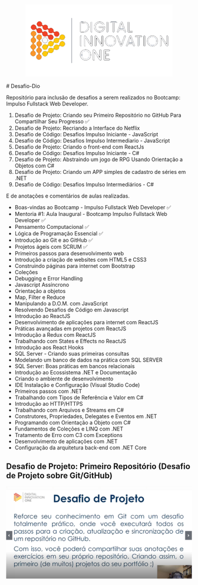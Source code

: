 <p align="center">
  <img width="400" src="src/imagens/diologo.png">
</p> 
# Desafio-Dio  

Repositório para inclusão de desafios a serem realizados no Bootcamp: Impulso Fullstack Web Developer.
1. Desafio de Projeto: Criando seu Primeiro Repositório no GitHub Para Compartilhar Seu Progresso :white_check_mark:
2. Desafio de Projeto: Recriando a Interface do Netflix
3. Desafio de Código: Desafios Impulso Iniciante - JavaScript
4. Desafio de Código: Desafios Impulso Intermediario - JavaScript
5. Desafio de Projeto: Criando o front-end com ReactJs
6. Desafio de Código: Desafios Impulso Iniciante - C#
7. Desafio de Projeto: Abstraindo um jogo de RPG Usando Orientação a Objetos com C#
8. Desafio de Projeto: Criando um APP simples de cadastro de séries em .NET
9. Desafio de Código: Desafios Impulso Intermediários - C#

E de anotações e comentários de aulas realizadas.
* Boas-vindas ao Bootcamp - Impulso Fullstack Web Developer :white_check_mark:
* Mentoria #1: Aula Inaugural - Bootcamp Impulso Fullstack Web Developer :white_check_mark:
* Pensamento Computacional :white_check_mark:
* Lógica de Programação Essencial :white_check_mark:
* Introdução ao Git e ao GitHub :white_check_mark:
* Projetos ágeis com SCRUM :white_check_mark:
* Primeiros passos para desenvolvimento web
* Introdução a criação de websites com HTML5 e CSS3
* Construindo páginas para internet com Bootstrap
* Coleções
* Debugging e Error Handling
* Javascript Assíncrono
* Orientação a objetos
* Map, Filter e Reduce
* Manipulando a D.O.M. com JavaScript
* Resolvendo Desafios de Código em Javascript
* Introdução ao ReactJS
* Desenvolvimento de aplicações para internet com ReactJS
* Práticas avançadas em projetos com ReactJS
* Introdução a Redux com ReactJS
* Trabalhando com States e Effects no ReactJS
* Introdução aos React Hooks
* SQL Server - Criando suas primeiras consultas
* Modelando um banco de dados na prática com SQL SERVER
* SQL Server: Boas práticas em bancos relacionais
* Introdução ao Ecossistema .NET e Documentação
* Criando o ambiente de desenvolvimento
* IDE Instalação e Configuração (Visual Studio Code)
* Primeiros passos com .NET
* Trabalhando com Tipos de Referência e Valor em C#
* Introdução ao HTTP/HTTPS
* Trabalhando com Arquivos e Streams em C#
* Construtores, Propriedades, Delegates e Eventos em .NET
* Programando com Orientação a Objeto com C#
* Fundamentos de Coleções e LINQ com .NET
* Tratamento de Erro com C3 com Exceptions
* Desenvolvimento de aplicações com .NET
* Configuração da arquitetura back-end com .NET Core


## Desafio de Projeto: Primeiro Repositório (Desafio de Projeto sobre Git/GitHub)

<p align="center">
  <img width="600" src="src/imagens/desafio 1.png">
 </p>

